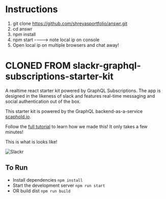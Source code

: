 # Instructions

1. git clone https://github.com/shreyasportfolio/answr.git
2. cd answr
3. npm install
4. npm start   ----> note local ip on console 
5. Open local ip on multiple browsers and chat away!








# CLONED FROM slackr-graphql-subscriptions-starter-kit
A realtime react starter kit powered by GraphQL Subscriptions. The app is designed in the likeness of slack and features real-time messaging and social authentication out of the box.

This starter kit is powered by the GraphQL backend-as-a-service [scaphold.io](https://scaphold.io).

Follow the [full tutorial](https://scaphold.io/community/blog/build-realtime-apps-with-subs/) to learn how we made this! It only takes a few minutes!

This is what is looks like!

![Slackr](https://assets.scaphold.io/tutorials/slackr/slackr.gif "Slackr")

## To Run

- Install dependencies `npm install`
- Start the development server `npm run start`
- OR build dist `npm run build`
